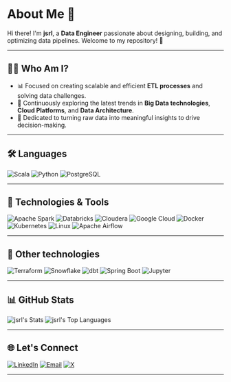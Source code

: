 # About Me 👋

Hi there! I'm **jsrl**, a **Data Engineer** passionate about designing, building, and optimizing data pipelines. Welcome to my repository! 🚀

---

## 👨‍💻 Who Am I?
- 📊 Focused on creating scalable and efficient **ETL processes** and solving data challenges.
- 🌱 Continuously exploring the latest trends in **Big Data technologies**, **Cloud Platforms**, and **Data Architecture**.
- 🎯 Dedicated to turning raw data into meaningful insights to drive decision-making.

---

## 🛠️ Languages

![Scala](https://img.shields.io/badge/Scala-DC322F?style=for-the-badge&logo=Scala&logoColor=FFFFFF)
![Python](https://img.shields.io/static/v1?style=for-the-badge&message=Python&color=3776AB&logo=Python&logoColor=FFFFFF&label=)
![PostgreSQL](https://img.shields.io/static/v1?style=for-the-badge&message=PostgreSQL&color=4169E1&logo=PostgreSQL&logoColor=FFFFFF&label=)

---

## 🚀 Technologies & Tools

![Apache Spark](https://img.shields.io/badge/Apache%20Spark-E25A1C?style=for-the-badge&logo=Apache+Spark&logoColor=FFFFFF)
![Databricks](https://img.shields.io/badge/Databricks-FF3621?style=for-the-badge&logo=Databricks&logoColor=FFFFFF)
![Cloudera](https://img.shields.io/badge/Cloudera-F96702?style=for-the-badge&logo=Cloudera&logoColor=FFFFFF)
![Google Cloud](https://img.shields.io/static/v1?style=for-the-badge&message=Google+Cloud&color=4285F4&logo=Google+Cloud&logoColor=FFFFFF&label=)
![Docker](https://img.shields.io/static/v1?style=for-the-badge&message=Docker&color=2496ED&logo=Docker&logoColor=FFFFFF&label=)
![Kubernetes](https://img.shields.io/static/v1?style=for-the-badge&message=Kubernetes&color=326CE5&logo=Kubernetes&logoColor=FFFFFF&label=)
![Linux](https://img.shields.io/static/v1?style=for-the-badge&message=Linux&color=222222&logo=Linux&logoColor=FCC624&label=)
![Apache Airflow](https://img.shields.io/static/v1?style=for-the-badge&message=Apache+Airflow&color=017CEE&logo=Apache+Airflow&logoColor=FFFFFF&label=)

---

## 🔧 Other technologies

![Terraform](https://img.shields.io/badge/Terraform-844FBA?style=for-the-badge&logo=Terraform&logoColor=FFFFFF)
![Snowflake](https://img.shields.io/badge/Snowflake-222222?style=for-the-badge&logo=Snowflake&logoColor=29B5E8)
![dbt](https://img.shields.io/badge/dbt-FF694B?style=for-the-badge&logo=dbt&logoColor=FFFFFF)
![Spring Boot](https://img.shields.io/badge/Spring%20Boot-6DB33F?style=for-the-badge&logo=Spring+Boot&logoColor=FFFFFF)
![Jupyter](https://img.shields.io/badge/Jupyter-F37626?style=for-the-badge&logo=Jupyter&logoColor=FFFFFF)

---

## 📊 GitHub Stats

![jsrl's Stats](https://github-readme-stats.vercel.app/api?username=jsrl&theme=vue-dark&show_icons=true&hide_border=true&count_private=true)
![jsrl's Top Languages](https://github-readme-stats.vercel.app/api/top-langs/?username=jsrl&theme=vue-dark&show_icons=true&hide_border=true&layout=compact)

---

## 🌐 Let's Connect

[![LinkedIn](https://img.shields.io/badge/-LinkedIn-0077B5?style=flat&logo=linkedin&logoColor=white)](https://linkedin.com/in/jose-luis-rosello-ferrer)  [![Email](https://img.shields.io/badge/-Email-D14836?style=flat&logo=gmail&logoColor=white)](mailto:jose.luis.rosello.ferrer@gmail.com)  [![X](https://img.shields.io/badge/-X-000000?style=flat&logo=x&logoColor=white)](https://twitter.com/jorofer2)  

---



